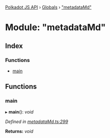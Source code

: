 [Polkadot JS API](../README.md) › [Globals](../globals.md) › ["metadataMd"](_metadatamd_.md)

# Module: "metadataMd"

## Index

### Functions

* [main](_metadatamd_.md#main)

## Functions

###  main

▸ **main**(): *void*

*Defined in [metadataMd.ts:299](https://github.com/polkadot-js/api/blob/39c44bb5aa/packages/typegen/src/metadataMd.ts#L299)*

**Returns:** *void*
